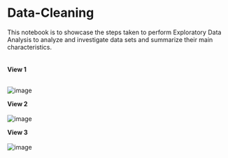 # Data-Cleaning
This notebook is to showcase the steps taken to perform Exploratory Data Analysis to analyze and investigate data sets and summarize their main characteristics.
<br><br>
<br>
**View 1**
<br>
<br>

![image](https://github.com/user-attachments/assets/2283ccdc-0145-4b33-99aa-b8b61d1fa3f7)

**View 2**
<br>
<br>
![image](https://github.com/user-attachments/assets/feb0c96f-c4a9-428a-a093-95efb875e01f)


**View 3**
<br>
<br>
![image](https://github.com/user-attachments/assets/f751c5dc-6748-4574-a099-89c2bb99c32f)


